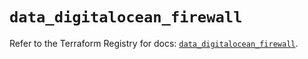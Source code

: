 # `data_digitalocean_firewall`

Refer to the Terraform Registry for docs: [`data_digitalocean_firewall`](https://registry.terraform.io/providers/digitalocean/digitalocean/2.49.1/docs/data-sources/firewall).
